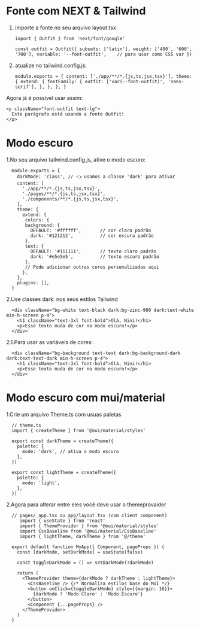 # Fonte com NEXT & Tailwind

1. importe a fonte no seu arquivo layout.tsx

   `import { Outfit } from 'next/font/google'`
    
    `const outfit = Outfit({
      subsets: ['latin'],
      weight: ['400', '600', '700'],
      variable: '--font-outfit',    // para usar como CSS var
    })`

2. atualize no tailwind.config.js:

    `module.exports = {
    content: ['./app/**/*.{js,ts,jsx,tsx}'],
    theme: {
      extend: {
        fontFamily: {
          outfit: ['var(--font-outfit)', 'sans-serif'],
        },
      },
    },
    }`

Agora já é possível usar assim:

    <p className="font-outfit text-lg">
      Este parágrafo está usando a fonte Outfit!
    </p>

# Modo escuro

1.No seu arquivo tailwind.config.js, ative o modo escuro:

      module.exports = {
        darkMode: 'class', // 👈 usamos a classe 'dark' para ativar
        content: [
          './app/**/*.{js,ts,jsx,tsx}',
          './pages/**/*.{js,ts,jsx,tsx}',
          './components/**/*.{js,ts,jsx,tsx}',
        ],
        theme: {
          extend: {
           colors: {
           background: {
             DEFAULT: '#ffffff',       // cor clara padrão
             dark: '#121212',          // cor escura padrão
           },
           text: {
             DEFAULT: '#111111',       // texto claro padrão
             dark: '#e5e5e5',          // texto escuro padrão
           },
           // Pode adicionar outras cores personalizadas aqui
          },
        },
        plugins: [],
      }

2.Use classes dark: nos seus estilos Tailwind
      
      <div className="bg-white text-black dark:bg-zinc-900 dark:text-white min-h-screen p-4">
        <h1 className="text-3xl font-bold">Olá, Nini!</h1>
        <p>Esse texto muda de cor no modo escuro!</p>
      </div>`
2.1.Para usar as variáveis de cores:

      <div className="bg-background text-text dark:bg-background-dark dark:text-text-dark min-h-screen p-4">
        <h1 className="text-3xl font-bold">Olá, Nini!</h1>
        <p>Esse texto muda de cor no modo escuro!</p>
      </div>

# Modo escuro com mui/material

1.Crie um arquivo Theme.ts com usuas paletas

      // theme.ts
      import { createTheme } from '@mui/material/styles'
      
      export const darkTheme = createTheme({
        palette: {
          mode: 'dark', // ativa o modo escuro
        },
      })
      
      export const lightTheme = createTheme({
        palette: {
          mode: 'light',
        },
      })


2.Agora para alterar entre eles você deve usar o themeprovaider

      // pages/_app.tsx ou app/layout.tsx (com client component)
         import { useState } from 'react'
         import { ThemeProvider } from '@mui/material/styles'
         import CssBaseline from '@mui/material/CssBaseline'
         import { lightTheme, darkTheme } from '@/theme' 
      
      export default function MyApp({ Component, pageProps }) {
        const [darkMode, setDarkMode] = useState(false)
      
        const toggleDarkMode = () => setDarkMode(!darkMode)
      
        return (
          <ThemeProvider theme={darkMode ? darkTheme : lightTheme}>
            <CssBaseline /> {/* Normaliza estilos base do MUI */}
            <button onClick={toggleDarkMode} style={{margin: 16}}>
              {darkMode ? 'Modo Claro' : 'Modo Escuro'}
            </button>
            <Component {...pageProps} />
          </ThemeProvider>
        )
      } 




